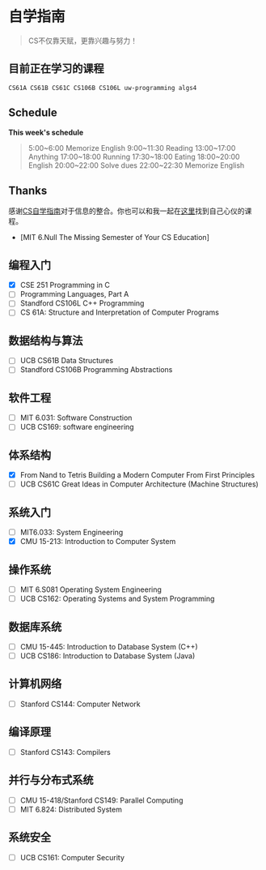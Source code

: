 # 自学指南

> CS不仅靠天赋，更靠兴趣与努力！
## 目前正在学习的课程
``CS61A CS61B CS61C CS106B CS106L uw-programming algs4``


## Schedule

**This week's schedule**

> 5:00~6:00  Memorize English
> 9:00~11:30 Reading
> 13:00~17:00 Anything
> 17:00~18:00 Running
> 17:30~18:00 Eating
> 18:00~20:00 English
> 20:00~22:00 Solve dues
> 22:00~22:30 Memorize English
## Thanks

感谢[CS自学指南](https://github.com/PKUFlyingPig/cs-self-learning)对于信息的整合。你也可以和我一起在[这里](https://csdiy.wiki/)找到自己心仪的课程。


- [MIT 6.Null The Missing Semester of Your CS Education]
## 编程入门
- [x] CSE 251 Programming in C
- [ ] Programming Languages, Part A
- [ ] Standford CS106L C++ Programming
- [ ] CS 61A: Structure and Interpretation of Computer Programs

## 数据结构与算法
- [ ] UCB CS61B Data Structures
- [ ] Standford CS106B Programming Abstractions

## 软件工程
- [ ] MIT 6.031: Software Construction
- [ ] UCB CS169: software engineering
## 体系结构
- [x] From Nand to Tetris Building a Modern Computer From First Principles
- [ ] UCB CS61C Great Ideas in Computer Architecture (Machine Structures)

## 系统入门
- [ ] MIT6.033: System Engineering
- [x] CMU 15-213: Introduction to Computer System
## 操作系统
- [ ] MIT 6.S081 Operating System Engineering 
- [ ] UCB CS162: Operating Systems and System Programming

## 数据库系统
- [ ] CMU 15-445: Introduction to Database System (C++)
- [ ] UCB CS186: Introduction to Database System (Java)
## 计算机网络
- [ ] Stanford CS144: Computer Network

## 编译原理
- [ ] Stanford CS143: Compilers
## 并行与分布式系统
- [ ] CMU 15-418/Stanford CS149: Parallel Computing
- [ ] MIT 6.824: Distributed System
## 系统安全
- [ ] UCB CS161: Computer Security